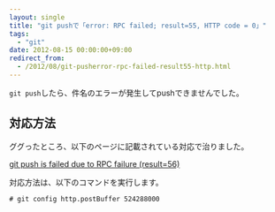 ```yaml
---
layout: single
title: "git pushで「error: RPC failed; result=55, HTTP code = 0」"
tags:
  - "git"
date: 2012-08-15 00:00:00+09:00
redirect_from:
  - /2012/08/git-pusherror-rpc-failed-result55-http.html
---
```


`git push`したら、件名のエラーが発生してpushできませんでした。

## 対応方法

ググったところ、以下のページに記載されている対応で治りました。

[git push is failed due to RPC failure (result=56)](http://flyingtomoon.com/2011/04/12/git-push-is-failed-due-to-rpc-failure-result56/)

対応方法は、以下のコマンドを実行します。

```
# git config http.postBuffer 524288000
```
